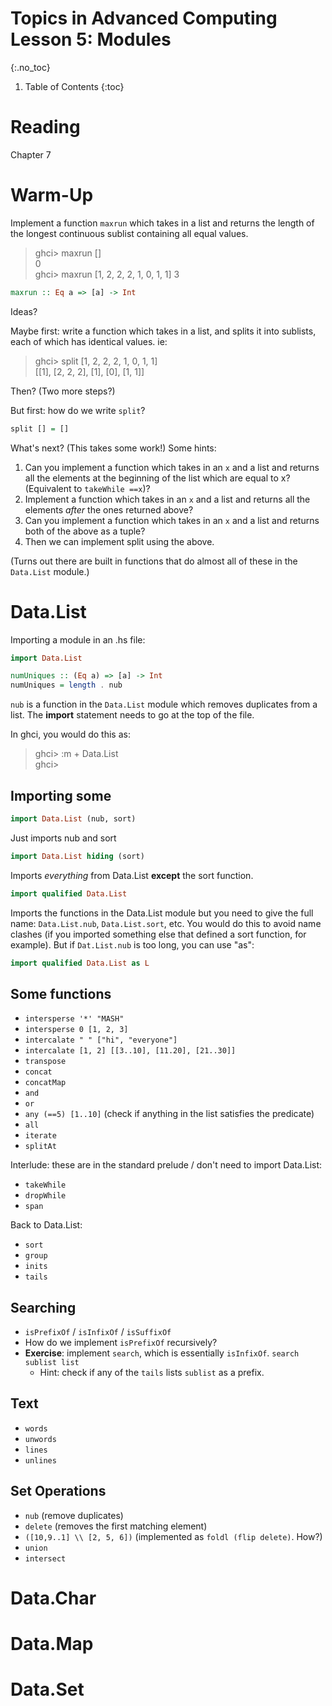 # Topics in Advanced Computing Lesson 5: Modules
{:.no_toc}

1. Table of Contents
{:toc}

# Reading

Chapter 7

# Warm-Up

Implement a function `maxrun` which takes in a list and returns the length of the longest continuous sublist containing all equal values.

> ghci> maxrun []  
> 0  
> ghci> maxrun [1, 2, 2, 2, 1, 0, 1, 1]
> 3

```haskell
maxrun :: Eq a => [a] -> Int
```

Ideas?

Maybe first: write a function which takes in a list, and splits it into sublists, each of which has identical values. ie:

> ghci> split [1, 2, 2, 2, 1, 0, 1, 1]  
> [[1], [2, 2, 2], [1], [0], [1, 1]]

Then? (Two more steps?)

But first: how do we write `split`?

```haskell
split [] = []
```

What's next? (This takes some work!) Some hints:

1. Can you implement a function which takes in an `x` and a list and returns all the elements at the beginning of the list which are equal to x? (Equivalent to `takeWhile ==x`)?
2. Implement a function which takes in an `x` and a list and returns all the elements *after* the ones returned above?
3. Can you implement a function which takes in an `x` and a list and returns both of the above as a tuple?
4. Then we can implement split using the above.

(Turns out there are built in functions that do almost all of these in the `Data.List` module.)

# Data.List

Importing a module in an .hs file:

```haskell
import Data.List

numUniques :: (Eq a) => [a] -> Int
numUniques = length . nub
```

`nub` is a function in the `Data.List` module which removes duplicates from a list. The **import** statement needs to go at the top of the file.

In ghci, you would do this as:

> ghci> :m + Data.List  
> ghci> 

## Importing some

```haskell
import Data.List (nub, sort)
```

Just imports nub and sort

```haskell
import Data.List hiding (sort)
```

Imports *everything* from Data.List **except** the sort function.

```haskell
import qualified Data.List
```

Imports the functions in the Data.List module but you need to give the full name: `Data.List.nub`, `Data.List.sort`, etc. You would do this to avoid name clashes (if you imported something else that defined a sort function, for example). But if `Dat.List.nub` is too long, you can use "as":

```haskell
import qualified Data.List as L
```

## Some functions

* `intersperse '*' "MASH"`
* `intersperse 0 [1, 2, 3]`
* `intercalate " " ["hi", "everyone"]`
* `intercalate [1, 2] [[3..10], [11.20], [21..30]]`
* `transpose`
* `concat`
* `concatMap`
* `and`
* `or`
* `any (==5) [1..10]` (check if anything in the list satisfies the predicate)
* `all`
* `iterate`
* `splitAt`

Interlude: these are in the standard prelude / don't need to import Data.List:

* `takeWhile`
* `dropWhile`
* `span`


Back to Data.List:

* `sort`
* `group`
* `inits`
* `tails`

## Searching

* `isPrefixOf` / `isInfixOf` / `isSuffixOf`
* How do we implement `isPrefixOf` recursively?
* **Exercise**: implement `search`, which is essentially `isInfixOf`. `search sublist list`
  * Hint: check if any of the `tails` lists `sublist` as a prefix.

## Text

* `words`
* `unwords`
* `lines`
* `unlines`

## Set Operations

* `nub` (remove duplicates)
* `delete` (removes the first matching element)
* `([10,9..1] \\ [2, 5, 6])` (implemented as `foldl (flip delete)`. How?)
* `union`
* `intersect`

# Data.Char

# Data.Map

# Data.Set